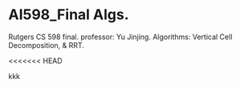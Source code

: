 # AI598_Final Algs.
Rutgers CS 598 final. professor: Yu Jinjing. Algorithms: Vertical Cell Decomposition, &amp; RRT.

<<<<<<< HEAD

kkk
